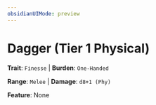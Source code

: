 ```yaml
---
obsidianUIMode: preview
---
```

# Dagger (Tier 1 Physical)

**Trait**: `Finesse` | **Burden**: `One-Handed`

**Range**: `Melee` | **Damage**: `d8+1 (Phy)`

**Feature**: None
